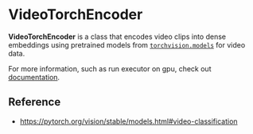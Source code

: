 # VideoTorchEncoder

**VideoTorchEncoder** is a class that encodes video clips into dense embeddings using pretrained models 
from [`torchvision.models`](https://pytorch.org/docs/stable/torchvision/models.html) for video data.

For more information, such as run executor on gpu, check out [documentation](https://docs.jina.ai/tutorials/gpu-executor/).

## Reference
- https://pytorch.org/vision/stable/models.html#video-classification

<!-- version=v0.2 -->

